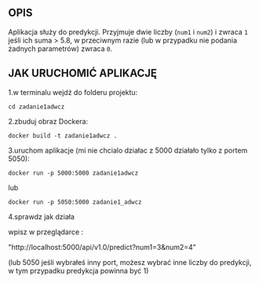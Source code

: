 ## OPIS

Aplikacja służy do predykcji. Przyjmuje dwie liczby (`num1` i `num2`) i zwraca `1` jeśli ich suma > 5.8, w przeciwnym razie (lub w przypadku nie podania żadnych parametrów) zwraca `0`.

## JAK URUCHOMIĆ APLIKACJĘ 
1.w terminalu wejdź do folderu projektu:

`cd zadanie1adwcz`

2.zbuduj obraz Dockera:

`docker build -t zadanie1adwcz .`

3.uruchom aplikacje (mi nie chcialo działac z 5000 działało tylko z portem 5050):

`docker run -p 5000:5000 zadanie1adwcz`

lub

`docker run -p 5050:5000 zadanie1_adwcz`

4.sprawdz jak działa

wpisz w przeglądarce :

"http://localhost:5000/api/v1.0/predict?num1=3&num2=4"

(lub 5050 jeśli wybrałeś inny port, możesz wybrać inne liczby do predykcji, w tym przypadku predykcja powinna być 1)








